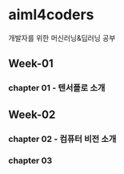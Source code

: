 # aiml4coders
개발자를 위한 머신러닝&딥러닝 공부


## Week-01

### chapter 01 - 텐서플로 소개


## Week-02

### chapter 02 - 컴퓨터 비전 소개


### chapter 03